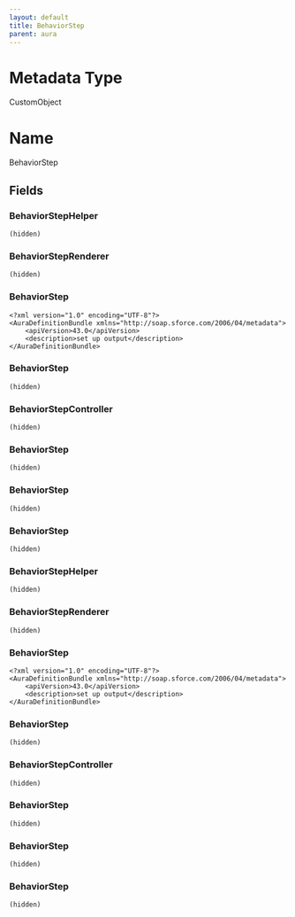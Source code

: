 ```yaml
---
layout: default
title: BehaviorStep
parent: aura
---
```

# Metadata Type
CustomObject

# Name
BehaviorStep
## Fields
### BehaviorStepHelper

```
(hidden)
```
### BehaviorStepRenderer

```
(hidden)
```
### BehaviorStep

```
<?xml version="1.0" encoding="UTF-8"?>
<AuraDefinitionBundle xmlns="http://soap.sforce.com/2006/04/metadata">
    <apiVersion>43.0</apiVersion>
    <description>set up output</description>
</AuraDefinitionBundle>
```
### BehaviorStep

```
(hidden)
```
### BehaviorStepController

```
(hidden)
```
### BehaviorStep

```
(hidden)
```
### BehaviorStep

```
(hidden)
```
### BehaviorStep

```
(hidden)
```
### BehaviorStepHelper

```
(hidden)
```
### BehaviorStepRenderer

```
(hidden)
```
### BehaviorStep

```
<?xml version="1.0" encoding="UTF-8"?>
<AuraDefinitionBundle xmlns="http://soap.sforce.com/2006/04/metadata">
    <apiVersion>43.0</apiVersion>
    <description>set up output</description>
</AuraDefinitionBundle>
```
### BehaviorStep

```
(hidden)
```
### BehaviorStepController

```
(hidden)
```
### BehaviorStep

```
(hidden)
```
### BehaviorStep

```
(hidden)
```
### BehaviorStep

```
(hidden)
```
